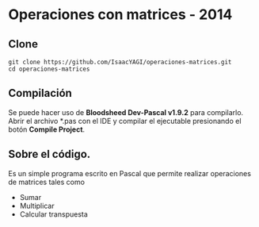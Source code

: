 # Operaciones con matrices - 2014

## Clone

```
git clone https://github.com/IsaacYAGI/operaciones-matrices.git
cd operaciones-matrices
```
## Compilación

Se puede hacer uso de **Bloodsheed Dev-Pascal v1.9.2** para compilarlo. Abrir el archivo \*.pas con el IDE y compilar el ejecutable presionando el botón **Compile Project**.

## Sobre el código.

Es un simple programa escrito en Pascal que permite realizar operaciones de matrices tales como

- Sumar
- Multiplicar
- Calcular transpuesta